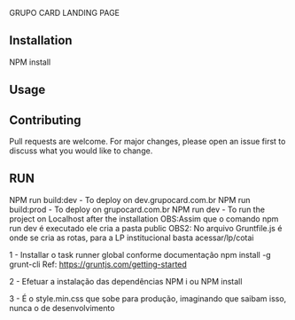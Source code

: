 GRUPO CARD LANDING PAGE

## Installation
NPM install

## Usage

## Contributing
Pull requests are welcome. For major changes, please open an issue first to discuss what you would like to change.


## RUN 

NPM run build:dev - To deploy on dev.grupocard.com.br
NPM run build:prod - To deploy on grupocard.com.br
NPM run dev - To run the project on Localhost after the installation
OBS:Assim que o comando npm run dev é executado ele cria a pasta public
OBS2: No arquivo Gruntfile.js é onde se cria as rotas,  para a LP institucional basta acessar/lp/cotai

1 - Installar o task runner global conforme documentação npm install -g grunt-cli
    Ref: https://gruntjs.com/getting-started

2 - Efetuar a instalação das dependências
    NPM i ou NPM install

3 - É o style.min.css que sobe para produção, imaginando que saibam isso, nunca o de desenvolvimento

